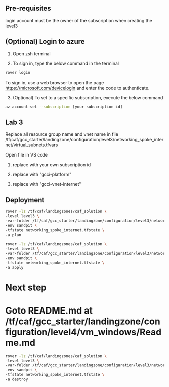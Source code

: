 

## Pre-requisites

login account must be the owner of the subscription when creating the level3

## (Optional) Login to azure

1. Open zsh terminal

2. To sign in, type the below command in the terminal
```bash
rover login
```
To sign in, use a web browser to open the page https://microsoft.com/devicelogin and enter the code to authenticate.

3. (Optional) To set to a specific subscription, execute the below command
```bash
az account set --subscription [your subscription id] 
```

## Lab 3
Replace all resource group name and vnet name in file 
/tf/caf/gcc_starter/landingzone/configuration/level3/networking_spoke_internet/virtual_subnets.tfvars

Open file in VS code

1. replace <subscription id> with your own subscription id

2. replace <gcc vnet resource group> with "gcci-platform"

3. replace <gcc vnet name> with "gcci-vnet-internet"


## Deployment

```bash
rover -lz /tf/caf/landingzones/caf_solution \
-level level3 \
-var-folder /tf/caf/gcc_starter/landingzone/configuration/level3/networking_spoke_internet \
-env sandpit \
-tfstate networking_spoke_internet.tfstate \
-a plan
```

```bash
rover -lz /tf/caf/landingzones/caf_solution \
-level level3 \
-var-folder /tf/caf/gcc_starter/landingzone/configuration/level3/networking_spoke_internet \
-env sandpit \
-tfstate networking_spoke_internet.tfstate \
-a apply
```

# Next step 
# Goto README.md at /tf/caf/gcc_starter/landingzone/configuration/level4/vm_windows/Readme.md

```bash
rover -lz /tf/caf/landingzones/caf_solution \
-level level3 \
-var-folder /tf/caf/gcc_starter/landingzone/configuration/level3/networking_spoke_internet \
-env sandpit \
-tfstate networking_spoke_internet.tfstate \
-a destroy
```

